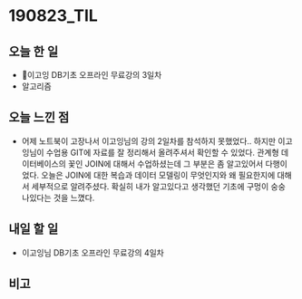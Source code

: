 # 190823_TIL
## 오늘 한 일
- 이고잉 DB기초 오프라인 무료강의 3일차
- 알고리즘 
##

## 오늘 느낀 점
- 어제 노트북이 고장나서 이고잉님의 강의 2일차를 참석하지 못했었다.. 하지만 이고잉님이 수업용 GIT에 자료를 잘 정리해서 올려주셔서 확인할 수 있었다. 관계형 데이터베이스의 꽃인 JOIN에 대해서 수업하셨는데 그 부분은 좀 알고있어서 다행이었다. 오늘은 JOIN에 대한 복습과 데이터 모델링이 무엇인지와 왜 필요한지에 대해서 세부적으로 알려주셨다. 확실히 내가 알고있다고 생각했던 기초에 구멍이 숭숭 나있다는 것을 느꼈다.

## 내일 할 일
- 이고잉님 DB기초 오프라인 무료강의 4일차

##

## 비고